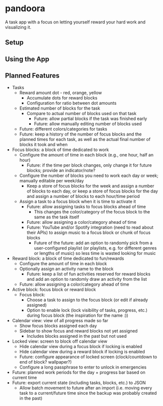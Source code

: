 # pandoora

A task app with a focus on letting yourself reward your hard work and visualizing it.

## Setup

## Using the App



## Planned Features
- Tasks
  - Reward amount dot - red, orange, yellow
    - Accumulate dots for reward blocks
    - Configuration for ratio between dot amounts
  - Estimated number of blocks for the task
    - Compare to actual number of blocks used on that task
      - Future: allow partial blocks if the task was finished early
      - Future: allow manually editing number of blocks used
  - Future: different colors/categories for tasks
  - Future: keep a history of the number of focus blocks and the planned times for each task, as well as the actual final number of blocks it took and when
- Focus blocks: a block of time dedicated to work
  - Configure the amount of time in each block (e.g., one hour, half an hour)
    - Future: if the time per block changes, only change it for future blocks; provide an indicator/note?
  - Configure the number of blocks you need to work each day or week; manually editable per week/day
    - Keep a store of focus blocks for the week and assign a number of blocks to each day, or keep a store of focus blocks for the day and assign a number of blocks to each hour/time period
  - Assign a task to a focus block when it is time to activate it
    - Future: allow assigning tasks to focus blocks ahead of time
      - This changes the color/category of the focus block to the same as the task itself
    - Future: allow assigning a color/category ahead of time
    - Future: YouTube and/or Spotify integration (need to read about their APIs) to assign music to a focus block or chunk of focus blocks
      - Future of the future: add an option to randomly pick from a user-configured playlist (or playlists, e.g. for different genres or lengths of music) so less time is wasted looking for music
- Reward block: a block of time dedicated to fun/rewards
  - Configure the amount of time in each block
  - Optionally assign an activity name to the block
    - Future: keep a list of fun activities reserved for reward blocks and add an option to randomly draw an activity from the list
  - Future: allow assigning a color/category ahead of time
- Active block: focus block or reward block
  - Focus block:
    - Choose a task to assign to the focus block (or edit if already assigned)
    - Option to enable lock (lock visibility of tasks, progress, etc.) during focus block (the inspiration for the name :))
- Calendar view: view of all progress made so far 
  - Show focus blocks assigned each day
  - Sidebar to show focus and reward blocks not yet assigned
    - Includes blocks assigned in the past but not used
- Locked view: screen to block off calendar view
  - Hide calendar view during a focus block if locking is enabled
  - Hide calendar view during a reward block if locking is enabled
  - Future: configure appearance of locked screen (clock/countdown to end of block? wallpaper?)
  - Configure a long passphrase to enter to unlock in emergencies
- Future: planned work periods for the day + progress bar based on current time
- Future: export current state (including tasks, blocks, etc.) to JSON
  - Allow batch movement to future after an import (i.e. moving every task to a current/future time since the backup was probably created in the past)
